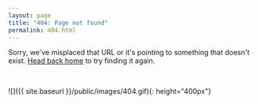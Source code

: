 ```yaml
---
layout: page
title: "404: Page not found"
permalink: 404.html
---
```


Sorry, we've misplaced that URL or it's pointing to something that doesn't exist. <a href="/">Head back home</a> to try finding it again.

<br>

![]({{ site.baseurl }}/public/images/404.gif){: height="400px"}
